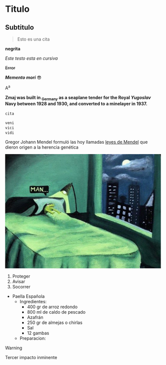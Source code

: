 # Titulo

## Subtitulo

> Esto es una cita

**negrita**

_Este testo esta en cursiva_

~~Error~~

***Memento mori*** :sunglasses:

A<sup>a</sup>

**Zmaj was built in <sub>Germany</sub> as a seaplane tender for the Royal _Yugoslav_ Navy between 1928 and 1930, and converted to a minelayer in 1937.**

`cita`

```
veni
vici
vidi
```

Gregor Johann Mendel formuló las hoy llamadas [leyes de Mendel](https://www.youtube.com/watch?v=dQw4w9WgXcQ) que dieron origen a la herencia genética

![Man](/Imagenes/Man.jpg)

1. Proteger
1. Avisar
1. Socorrer

- Paella Española
  - Ingredientes:
    - 400 gr de arroz redondo
    - 800 ml de caldo de pescado
    - Azafrán
    - 250 gr de almejas o chirlas
    - Sal
    - 12 gambas
  - Preparacion:

<!-- Lo siguiente es una referencia a Neon Genesis Evangelion -->

> [!WARNING]
> Tercer impacto inminente